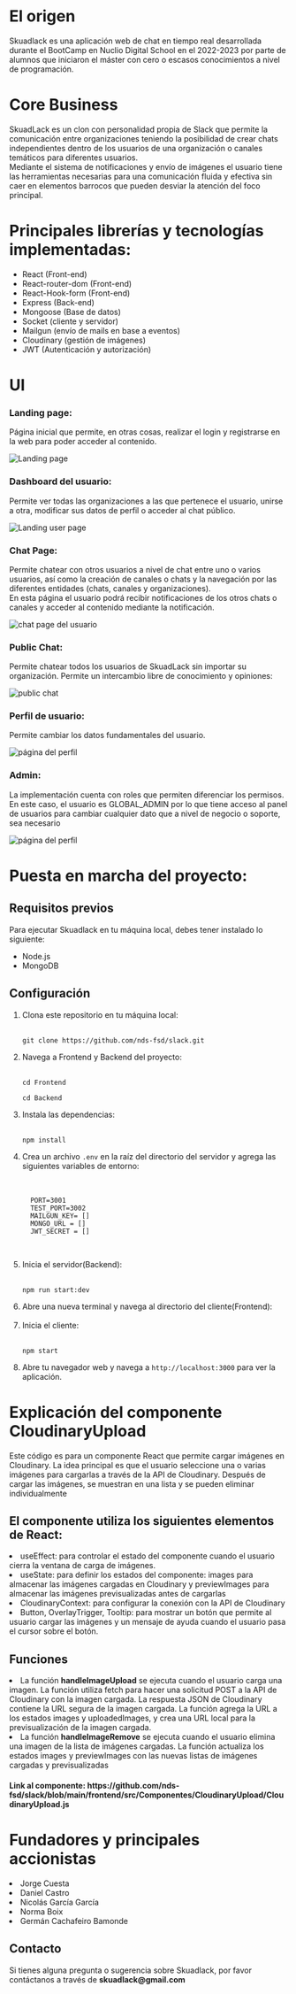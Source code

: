 <h1>El origen</h1>

Skuadlack es una aplicación web de chat en tiempo real desarrollada durante el BootCamp en Nuclio Digital School en el 2022-2023 por parte de alumnos que iniciaron el máster con cero o escasos conocimientos a nivel de programación. 

<h1>Core Business </h1>
SkuadLack es un clon con personalidad propia de Slack que permite la comunicación entre 
organizaciones teniendo la posibilidad de crear chats independientes dentro de los usuarios de una organización o canales temáticos para diferentes usuarios.</br>
Mediante el sistema de notificaciones y envío de imágenes el usuario tiene las herramientas necesarias para una comunicación fluida y efectiva sin caer en elementos barrocos que pueden desviar la atención del foco principal.

<h1>Principales librerías y tecnologías implementadas: </h1>
<ul>
<li>React (Front-end)</li>
<li>React-router-dom (Front-end)</li>
<li>React-Hook-form (Front-end)</li>
<li>Express (Back-end)</li>
<li>Mongoose (Base de datos)</li>
<li>Socket (cliente y servidor)</li>
<li>Mailgun (envío de mails en base a eventos)</li>
<li>Cloudinary (gestión de imágenes)</li>
<li>JWT (Autenticación y autorización)</li>
  </ul>

<h1>UI</h1>
<h3>Landing page:</h3>
<p>Página inicial que permite, en otras cosas, realizar el login y registrarse en la web para poder acceder al contenido.</p>
<img src='./frontend/src/Assets/landingPage.png' alt="Landing page"/>
<h3>Dashboard del usuario:</h3>
<p>Permite ver todas las organizaciones a las que pertenece el usuario, unirse a otra, modificar sus datos de perfil o acceder al chat público.</p>
<img src='./frontend/src/Assets/LUPPage.png' alt="Landing user page"/>
<h3>Chat Page:</h3>
<p>Permite chatear con otros usuarios a nivel de chat entre uno o varios usuarios, así como la creación de canales o chats y la navegación por las diferentes entidades (chats, canales y organizaciones).</br>
En esta página el usuario podrá recibir notificaciones de los otros chats o canales y acceder al contenido mediante la notificación.</p>
<img src='./frontend/src/Assets/chatPage3.png' alt="chat page del usuario"/>
<h3>Public Chat:</h3>
<p>Permite chatear todos los usuarios de SkuadLack sin importar su organización. Permite un intercambio libre de conocimiento y opiniones:</p>
<img src='./frontend/src/Assets/publicChat.png' alt="public chat"/>
<h3>Perfil de usuario:</h3>
<p>Permite cambiar los datos fundamentales del usuario.</p>
<img src='./frontend/src/Assets/perfilPage.png' alt="página del perfil"/>
<h3>Admin:</h3>
<p>La implementación cuenta con roles que permiten diferenciar los permisos. En este caso, el usuario es GLOBAL_ADMIN por lo que tiene acceso al panel de usuarios para cambiar cualquier dato que a nivel de negocio o soporte, sea necesario</p>
<img src='./frontend/src/Assets/adminPage.png' alt="página del perfil"/>



<h1>Puesta en marcha del proyecto:</h1>

<h2>Requisitos previos</h2>
Para ejecutar Skuadlack en tu máquina local, debes tener instalado lo siguiente:
<ul>
	<li>Node.js</li>
  <li>MongoDB</li>
</ul>
  
<h2>Configuración</h2>

<ol>
	<li>Clona este repositorio en tu máquina local:</li> </br>
	<pre><code>git clone https://github.com/nds-fsd/slack.git</code></pre>
	<li>Navega a Frontend y Backend del proyecto:</li></br>
	<pre><code>cd Frontend</code></pre>
  <pre><code>cd Backend</code></pre>
	<li>Instala las dependencias:</li></br>
	<pre><code>npm install</code></pre>
	<li>Crea un archivo <code>.env</code> en la raíz del directorio del servidor y agrega las siguientes variables de entorno:</li></br>
	<pre>
  <code>
  PORT=3001
  TEST_PORT=3002
  MAILGUN_KEY= []
  MONGO_URL = []
  JWT_SECRET = []
  </code>
  </pre>
	<li>Inicia el servidor(Backend):</li></br>
	<pre><code>npm run start:dev</code></pre>
	<li>Abre una nueva terminal y navega al directorio del cliente(Frontend):</li></br>
	<li>Inicia el cliente:</li></br>
	<pre><code>npm start</code></pre>
	<li>Abre tu navegador web y navega a <code>http://localhost:3000</code> para ver la aplicación.</li>
</ol>
<h1>Explicación del componente CloudinaryUpload</h1>
<p>Este código es para un componente React que permite cargar imágenes en Cloudinary. La idea principal es que el usuario seleccione una o varias imágenes para cargarlas a través de la API de Cloudinary. Después de cargar las imágenes, se muestran en una lista y se pueden eliminar individualmente</p>
<h2>El componente utiliza los siguientes elementos de React:</h2>
<lu>
<li>useEffect: para controlar el estado del componente cuando el usuario cierra la ventana de carga de imágenes.</li>
<li>useState: para definir los estados del componente: images para almacenar las imágenes cargadas en Cloudinary y previewImages para almacenar las imágenes previsualizadas antes de cargarlas</li>
<li>CloudinaryContext: para configurar la conexión con la API de Cloudinary</li>
<li>Button, OverlayTrigger, Tooltip: para mostrar un botón que permite al usuario cargar las imágenes y un mensaje de ayuda cuando el usuario pasa el cursor sobre el botón.</li>
</lu>
<h2>Funciones</h2>
<lu>
	<li>La función <b>handleImageUpload</b> se ejecuta cuando el usuario carga una imagen. La función utiliza fetch para hacer una solicitud POST a la API de Cloudinary con la imagen cargada. La respuesta JSON de Cloudinary contiene la URL segura de la imagen cargada. La función agrega la URL a los estados images y uploadedImages, y crea una URL local para la previsualización de la imagen cargada.</li>
	<li>La función <b>handleImageRemove</b> se ejecuta cuando el usuario elimina una imagen de la lista de imágenes cargadas. La función actualiza los estados images y previewImages con las nuevas listas de imágenes cargadas y previsualizadas</li>
</lu>
<h4>Link al componente: https://github.com/nds-fsd/slack/blob/main/frontend/src/Componentes/CloudinaryUpload/CloudinaryUpload.js</h4>

<h1>Fundadores y principales accionistas</h1>
<lu>
<li>Jorge Cuesta</li>
<li>Daniel Castro</li>
<li>Nicolás García García</li>
<li>Norma Boix</li>
<li>Germán Cachafeiro Bamonde</li>

</lu>


<h2>Contacto</h2>
Si tienes alguna pregunta o sugerencia sobre Skuadlack, por favor contáctanos a través de <b>skuadlack@gmail.com</b>
